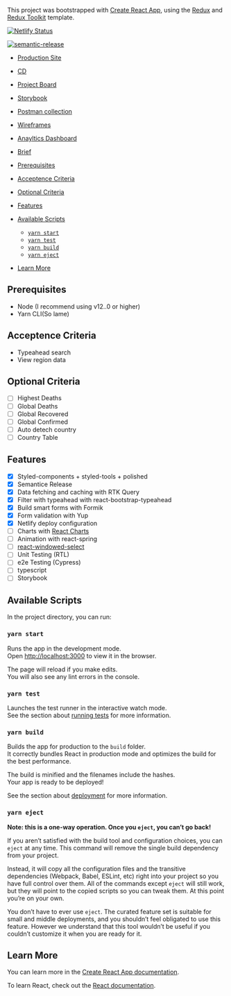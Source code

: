 This project was bootstrapped with [Create React App](https://github.com/facebook/create-react-app), using the [Redux](https://redux.js.org/) and [Redux Toolkit](https://redux-toolkit.js.org/) template.

[![Netlify Status](https://api.netlify.com/api/v1/badges/2b36648d-d9ba-4ad6-aa39-015bb3b4104d/deploy-status)](https://app.netlify.com/sites/cocky-benz-c62210/deploys)

[![semantic-release](https://img.shields.io/badge/%20%20%F0%9F%93%A6%F0%9F%9A%80-semantic--release-e10079.svg)](https://github.com/semantic-release/semantic-release)

- [Production Site](https://covivi.netlify.app/)
- [CD](https://app.netlify.com/sites/covivi/deploys)
- [Project Board](https://github.com/S3ak/covid-dashboard-redux/projects/1?add_cards_query=is%3Aopen)
- [Storybook]()
- [Postman collection](https://documenter.getpostman.com/view/664217/Tzz5tydH)
- [Wireframes]()
- [Anayltics Dashboard]()
- [Brief](https://github.com/Noroff-Fagskole/frontend_technical_recruitment_test)

- [Prerequisites](#prerequisites)
- [Acceptence Criteria](#acceptence-criteria)
- [Optional Criteria](#optional-criteria)
- [Features](#features)
- [Available Scripts](#available-scripts)
  - [`yarn start`](#yarn-start)
  - [`yarn test`](#yarn-test)
  - [`yarn build`](#yarn-build)
  - [`yarn eject`](#yarn-eject)
- [Learn More](#learn-more)

## Prerequisites

- Node (I recommend using v12..0 or higher)
- Yarn CLI(So lame)

## Acceptence Criteria

- Typeahead search
- View region data

## Optional Criteria

- [ ] Highest Deaths
- [ ] Global Deaths
- [ ] Global Recovered
- [ ] Global Confirmed
- [ ] Auto detech country
- [ ] Country Table

## Features

- [x] Styled-components + styled-tools + polished
- [x] Semantice Release
- [x] Data fetching and caching with RTK Query
- [x] Filter with typeahead with react-bootstrap-typeahead
- [x] Build smart forms with Formik
- [x] Form validation with Yup
- [x] Netlify deploy configuration
- [ ] Charts with [React Charts](https://www.npmjs.com/package/react-charts)
- [ ] Animation with react-spring
- [ ] [react-windowed-select](https://www.npmjs.com/package/react-windowed-select)
- [ ] Unit Testing (RTL)
- [ ] e2e Testing (Cypress)
- [ ] typescript
- [ ] Storybook

## Available Scripts

In the project directory, you can run:

### `yarn start`

Runs the app in the development mode.<br />
Open [http://localhost:3000](http://localhost:3000) to view it in the browser.

The page will reload if you make edits.<br />
You will also see any lint errors in the console.

### `yarn test`

Launches the test runner in the interactive watch mode.<br />
See the section about [running tests](https://facebook.github.io/create-react-app/docs/running-tests) for more information.

### `yarn build`

Builds the app for production to the `build` folder.<br />
It correctly bundles React in production mode and optimizes the build for the best performance.

The build is minified and the filenames include the hashes.<br />
Your app is ready to be deployed!

See the section about [deployment](https://facebook.github.io/create-react-app/docs/deployment) for more information.

### `yarn eject`

**Note: this is a one-way operation. Once you `eject`, you can’t go back!**

If you aren’t satisfied with the build tool and configuration choices, you can `eject` at any time. This command will remove the single build dependency from your project.

Instead, it will copy all the configuration files and the transitive dependencies (Webpack, Babel, ESLint, etc) right into your project so you have full control over them. All of the commands except `eject` will still work, but they will point to the copied scripts so you can tweak them. At this point you’re on your own.

You don’t have to ever use `eject`. The curated feature set is suitable for small and middle deployments, and you shouldn’t feel obligated to use this feature. However we understand that this tool wouldn’t be useful if you couldn’t customize it when you are ready for it.

## Learn More

You can learn more in the [Create React App documentation](https://facebook.github.io/create-react-app/docs/getting-started).

To learn React, check out the [React documentation](https://reactjs.org/).

